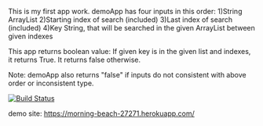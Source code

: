 This is my first app work. 
demoApp has four inputs in this order:
1)String ArrayList
2)Starting index of search (included)
3)Last index of search (included)
4)Key String, that will be searched in the given ArrayList between given indexes

This app returns boolean value:
If given key is in the given list and indexes, it returns True.
It returns false otherwise.

Note: demoApp also returns "false" if inputs do not consistent with above order or inconsistent type.

[![Build Status](https://app.travis-ci.com/BasakDemirok/demoApp.svg?branch=main)](https://app.travis-ci.com/BasakDemirok/demoApp)

demo site:  https://morning-beach-27271.herokuapp.com/